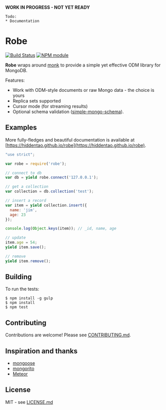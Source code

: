 **WORK IN PROGRESS - NOT YET READY**

```
Todo:
* Documentation
```

# Robe

[![Build Status](https://secure.travis-ci.org/hiddentao/robe.png?branch=master)](http://travis-ci.org/hiddentao/robe) [![NPM module](https://badge.fury.io/js/robe.png)](https://badge.fury.io/js/robe)

**Robe** wraps around [monk](https://github.com/Automattic/monk) to provide a 
simple yet effective ODM library for MongoDB. 

Features:

* Work with ODM-style documents or raw Mongo data - the choice is yours
* Replica sets supported
* Cursor mode (for streaming results)
* Optional schema validation ([simple-mongo-schema](https://github.com/hiddentao/simple-mongo-schema)).

## Examples

More fully-fledges and beautiful documentation is available at [https://hiddentao.github.io/robe](https://hiddentao.github.io/robe).

```js
"use strict";

var robe = require('robe');

// connect to db
var db = yield robe.connect('127.0.0.1');

// get a collection
var collection = db.collection('test');

// insert a record
var item = yield collection.insert({
  name: 'jim',
  age: 23
});

console.log(Object.keys(item)); // _id, name, age

// update
item.age = 54;
yield item.save();

// remove
yield item.remove();
```

## Building

To run the tests:

    $ npm install -g gulp
    $ npm install
    $ npm test

## Contributing

Contributions are welcome! Please see [CONTRIBUTING.md](https://github.com/hiddentao/robe/blob/master/CONTRIBUTING.md).

## Inspiration and thanks

* [mongoose](http://mongoosejs.com)
* [mongorito](http://mongorito.com/)
* [Meteor](docs.meteor.com/#/full/collections)

## License

MIT - see [LICENSE.md](https://github.com/hiddentao/robe/blob/master/LICENSE.md)


